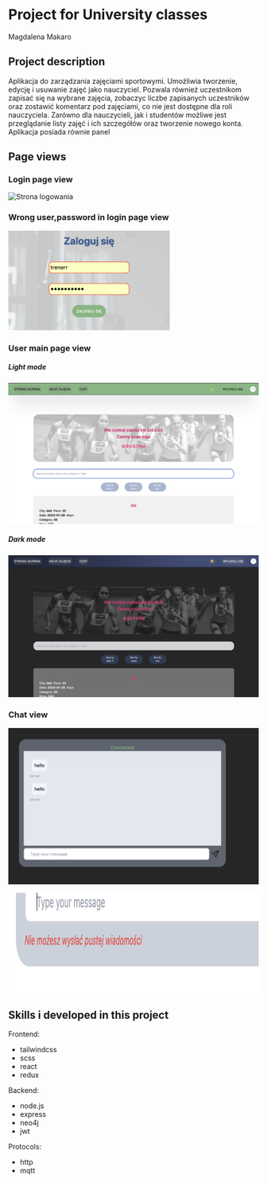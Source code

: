 # Project for University classes

Magdalena Makaro

## Project description

Aplikacja do zarządzania zajęciami sportowymi. Umożliwia tworzenie, edycję i usuwanie zajęć jako nauczyciel. Pozwala również uczestnikom zapisać się na wybrane zajęcia, zobaczyc liczbe zapisanych uczestników oraz zostawić komentarz pod zajęciami, co nie jest dostępne dla roli nauczyciela. Zarówno dla nauczycieli, jak i studentów możliwe jest przeglądanie listy zajęć i ich szczegółów oraz tworzenie nowego konta. Aplikacja posiada równie panel

## Page views

### Login page view

![Strona logowania](photos/startpage.png)

### Wrong user,password in login page view

<img src="photos/wrong_login.png"  width="auto" height="200">

### User main page view

##### Light mode

![Strona główna](photos/homepage.png)

##### Dark mode

![Strona główna](photos/homepage_dark.png)

### Chat view

![Strona główna](photos/chat.png)

<img src="photos/empty_message.png" width="auto" height="200">

## Skills i developed in this project

Frontend:

- tailwindcss
- scss
- react
- redux

Backend:

- node.js
- express
- neo4j
- jwt

Protocols:

- http
- mqtt
